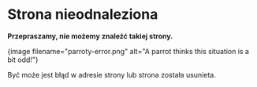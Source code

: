 # Strona nieodnaleziona

**Przepraszamy, nie możemy znaleźć takiej strony.**

{image filename="parroty-error.png" alt="A parrot thinks this situation is a bit odd!"}

Być może jest błąd w adresie strony lub strona została usunieta. 
